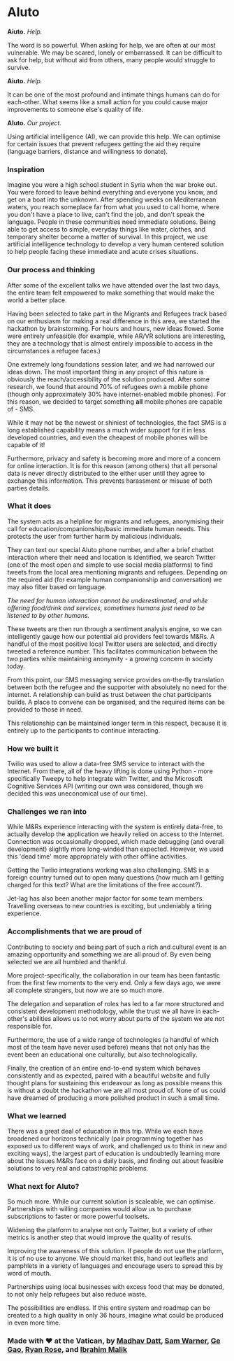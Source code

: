 # AIuto

**Aiuto.** *Help.*

The word is so powerful. When asking for help, we are often at our most vulnerable. We may be scared, lonely or embarrassed. It can be difficult to ask for help, but without aid from others, many people would struggle to survive.

**Aiuto.** *Help.*

It can be one of the most profound and intimate things humans can do for each-other. What seems like a small action for you could cause major improvements to someone else's quality of life.

**AIuto.** *Our project.*

Using artificial intelligence (AI), we can provide this help. We can optimise for certain issues that prevent refugees getting the aid they require (language barriers, distance and willingness to donate).

### Inspiration

Imagine you were a high school student in Syria when the war broke out. You were forced to leave behind everything and everyone you know, and get on a boat into the unknown. After spending weeks on Mediterranean waters, you reach someplace far from what you used to call home, where you don't have a place to live, can't find the job, and don't speak the language. People in these communities need immediate solutions. Being able to get access to simple, everyday things like water, clothes, and temporary shelter become a matter of survival. In this project, we use artificial intelligence technology to develop a very human centered solution to help people facing these immediate and acute crises situations.

### Our process and thinking

After some of the excellent talks we have attended over the last two days, the entire team felt empowered to make something that would make the world a better place.

Having been selected to take part in the Migrants and Refugees track based on our enthusiasm for making a real difference in this area, we started the hackathon by brainstorming. For hours and hours, new ideas flowed. Some were entirely unfeasible (for example, while AR/VR solutions are interesting, they are a technology that is almost entirely impossible to access in the circumstances a refugee faces.)

One extremely long foundations session later, and we had narrowed our ideas down. The most important thing in any project of this nature is obviously the reach/accessibility of the solution produced. After some research, we found that around 70% of refugees own a mobile phone (though only approximately 30% have internet-enabled mobile phones). For this reason, we decided to target something **all** mobile phones are capable of - SMS.

While it may not be the newest or shiniest of technologies, the fact SMS is a long established capability means a much wider support for it in less developed countries, and even the cheapest of mobile phones will be capable of it!

Furthermore, privacy and safety is becoming more and more of a concern for online interaction. It is for this reason (among others) that all personal data is never directly distributed to the either user until they agree to exchange this information. This prevents harassment or misuse of both parties details.

### What it does

The system acts as a helpline for migrants and refugees, anonymising their call for education/companionship/basic immediate human needs. This protects the user from further harm by malicious individuals.

They can text our special AIuto phone number, and after a brief chatbot interaction where their need and location is identified, we search Twitter (one of the most open and simple to use social media platforms) to find tweets from the local area mentioning migrants and refugees. Depending on the required aid (for example human companionship and conversation) we may also filter based on language.

*The need for human interaction cannot be underestimated, and while offering food/drink and services, sometimes humans just need to be listened to by other humans.*

These tweets are then run through a sentiment analysis engine, so we can intelligently gauge how our potential aid providers feel towards M&Rs. A handful of the most positive local Twitter users are selected, and directly tweeted a reference number. This facilitates communication between the two parties while maintaining anonymity - a growing concern in society today.

From this point, our SMS messaging service provides on-the-fly translation between both the refugee and the supporter with absolutely no need for the internet. A relationship can build as trust between the chat participants builds. A place to convene can be organised, and the required items can be provided to those in need.

This relationship can be maintained longer term in this respect, because it is entirely up to the participants to continue interacting.

### How we built it

Twilio was used to allow a data-free SMS service to interact with the Internet. From there, all of the heavy lifting is done using Python - more specifically Tweepy to help integrate with Twitter, and the Microsoft Cognitive Services API (writing our own was considered, though we decided this was uneconomical use of our time).

### Challenges we ran into

While M&Rs experience interacting with the system is entirely data-free, to actually develop the application we heavily relied on access to the Internet. Connection was occasionally dropped, which made debugging (and overall development) slightly more long-winded than expected. However, we used this 'dead time' more appropriately with other offline activities.

Getting the Twilio integrations working was also challenging. SMS in a foreign country turned out to open many questions (how much am I getting charged for this text? What are the limitations of the free account?).

Jet-lag has also been another major factor for some team members. Travelling overseas to new countries is exciting, but undeniably a tiring experience.

### Accomplishments that we are proud of

Contributing to society and being part of such a rich and cultural event is an amazing opportunity and something we are all proud of. By even being selected we are all humbled and thankful.

More project-specifically, the collaboration in our team has been fantastic from the first few moments to the very end. Only a few days ago, we were all complete strangers, but now we are so much more.

The delegation and separation of roles has led to a far more structured and consistent development methodology, while the trust we all have in each-other's abilities allows us to not worry about parts of the system we are not responsible for.

Furthermore, the use of a wide range of technologies (a handful of which most of the team have never used before) means that not only has the event been an educational one culturally, but also technologically.

Finally, the creation of an entire end-to-end system which behaves consistently and as expected, paired with a beautiful website and fully thought plans for sustaining this endeavour as long as possible means this is without a doubt the hackathon we are all most proud of. None of us could have dreamed of producing a more polished product in such a small time.

### What we learned

There was a great deal of education in this trip. While we each have broadened our horizons technically (pair programming together has exposed us to different ways of work, and challenged us to think in new and exciting ways), the largest part of education is undoubtedly learning more about the issues M&Rs face on a daily basis, and finding out about feasible solutions to very real and catastrophic problems.

### What next for AIuto?

So much more. While our current solution is scaleable, we can optimise. Partnerships with willing companies would allow us to purchase subscriptions to faster or more powerful toolsets.

Widening the platform to analyse not only Twitter, but a variety of other metrics is another step that would improve the quality of results.

Improving the awareness of this solution. If people do not use the platform, it is of no use to anyone. We should market this, hand out leaflets and pamphlets in a variety of languages and encourage users to spread this by word of mouth.

Partnerships using local businesses with excess food that may be donated, to not only help refugees but also reduce waste.

The possibilities are endless. If this entire system and roadmap can be created to a high quality in only 36 hours, imagine what could be produced in even more time.

### Made with :heart: at the Vatican, by [Madhav Datt](https://github.com/madhav-datt), [Sam Warner](https://github.com/sjwarner), [Ge Gao](https://github.com/gg0027), [Ryan Rose](https://www.linkedin.com/in/hiromurose/), and [Ibrahim Malik]()
